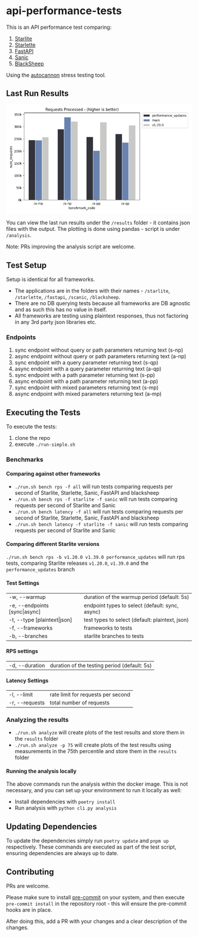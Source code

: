# api-performance-tests

This is an API performance test comparing:

1. [Starlite](https://github.com/starlite-api/starlite)
2. [Starlette](https://github.com/encode/starlette)
3. [FastAPI](https://github.com/tiangolo/fastapi)
4. [Sanic](https://github.com/sanic-org/sanic)
5. [BlackSheep](https://github.com/Neoteroi/BlackSheep)

Using the [autocannon](https://github.com/mcollina/autocannon) stress testing tool.

## Last Run Results

![Plain Text Results](result.png)

You can view the last run results under the `/results` folder - it contains json files with the output.
The plotting is done using pandas - script is under `/analysis`.

Note: PRs improving the analysis script are welcome.

## Test Setup

Setup is identical for all frameworks.

- The applications are in the folders with their names - `/starlite`, `/starlette`, `/fastapi`, `/scanic`, `/blacksheep`.
- There are no DB querying tests because all frameworks are DB agnostic and as such this has no value in itself.
- All frameworks are testing using plaintext responses, thus not factoring in any 3rd party json libraries etc.

### Endpoints

1. sync endpoint without query or path parameters returning text (s-np)
2. async endpoint without query or path parameters returning text (a-np)
3. sync endpoint with a query parameter returning text (s-qp)
4. async endpoint with a query parameter returning text (a-qp)
5. sync endpoint with a path parameter returning text (s-pp)
6. async endpoint with a path parameter returning text (a-pp)
7. sync endpoint with mixed parameters returning text (s-mp)
8. async endpoint with mixed parameters returning text (a-mp)

## Executing the Tests

To execute the tests:

1. clone the repo
2. execute `./run-simple.sh`

### Benchmarks

#### Comparing against other frameworks

- `./run.sh bench rps -f all` will run tests comparing requests per second of Starlite, Starlette, Sanic, FastAPI and blacksheep
- `./run.sh bench rps -f starlite -f sanic` will run tests comparing requests per second of Starlite and Sanic
- `./run.sh bench latency -f all` will run tests comparing requests per second of Starlite, Starlette, Sanic, FastAPI and blacksheep
- `./run.sh bench latency -f starlite -f sanic` will run tests comparing requests per second of Starlite and Sanic

#### Comparing different Starlite versions

`./run.sh bench rps -b v1.20.0 v1.39.0 performance_updates` will run rps tests, comparing Starlite releases `v1.20.0`, `v1.39.0`
and the `performance_updates` branch

#### Test Settings

|                                   |                                                 |
| --------------------------------- | ----------------------------------------------- |
| -w, --warmup                      | duration of the warmup period (default: 5s)     |
| -e, --endpoints [sync&#124;async] | endpoint types to select (default: sync, async) |
| -t, --type [plaintext&#124;json]  | test types to select (default: plaintext, json) |
| -f, --frameworks                  | frameworks to tests                             |
| -b, --branches                    | starlite branches to tests                      |

#### RPS settings

|                |                                              |
| -------------- | -------------------------------------------- |
| -d, --duration | duration of the testing period (default: 5s) |

#### Latency Settings

|                |                                    |
| -------------- | ---------------------------------- |
| -l, --limit    | rate limit for requests per second |
| -r, --requests | total number of requests           |

### Analyzing the results

- `./run.sh analyze` will create plots of the test results and store them in the `results` folder
- `./run.sh analyze -p 75` will create plots of the test results using measurements in the 75th percentile
  and store them in the `results` folder

#### Running the analysis locally

The above commands run the analysis within the docker image. This is not necessary, and you can set up your environment
to run it locally as well:

- Install dependencies with `poetry install`
- Run analysis with `python cli.py analysis`

## Updating Dependencies

To update the dependencies simply run `poetry update` and `pnpm up` respectively. These commands are executed as part
of the test script, ensuring dependencies are always up to date.

## Contributing

PRs are welcome.

Please make sure to install [pre-commit](https://pre-commit.com/) on your system, and then execute `pre-commit install`
in the repository root - this will ensure the pre-commit hooks are in place.

After doing this, add a PR with your changes and a clear description of the changes.
